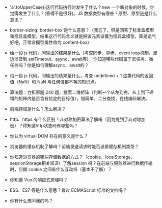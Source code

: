 - 'a'.toUpperCase()这行代码执行时发生了什么？new 一个新对象的时候，你觉得发生了什么？(答得不是很好)。JS 数据类型有哪些？原型、原型链是什么意思？

- border-sizing:'border-box'是什么意思？（我忘了，但是回答了标准盒模型和怪异盒模型，结果这行代码含义就是把该元素设置为怪异盒模型，算是运气好吧，正常盒模型属性值为 content-box）

- 给一段 js 代码，问输出的结果是什么（考查同步、异步、event loop机制，里边涉及到 setTimeout、async、await等），你知道哪些代码属于宏任务、微任务吗？你是如何理解async、await的？

- 给一段 js 代码，问输出的结果是什么，考查 undefined + 1 这类代码的返回值（NaN）和 NaN 与任何值都不等的知识点。

- 算法题：力扣原题 240 题，搜索二维矩阵（判断一个从左到右、从上到下递增的矩阵内是否含有给定的目标值），很简单，二分查找，在线编码解决。

- 前端跨域是什么？怎么解决？

- http、https 有什么区别？非对称加密算法了解吗（因为提到了非对称加密）？你知道http状态码有哪些吗？

- 你认为 virtual DOM 存在的意义是什么？

- 浏览器的缓存机制了解吗？前端发送请求时能否设置缓存机制类型？

- 你知道浏览器的哪些存储数据的方式？（cookie、localStorage、sessionStorage相关知识）了解session 吗？在前端与服务器进行数据传输时，它跟 cookie 之间有什么互动吗（基本不了解）？

- 你知道 Vue 的响应式原理吗？

- ES6、ES7 等是什么意思？看过 ECMAScript 标准的文档吗？

- 你有什么想问我的吗？